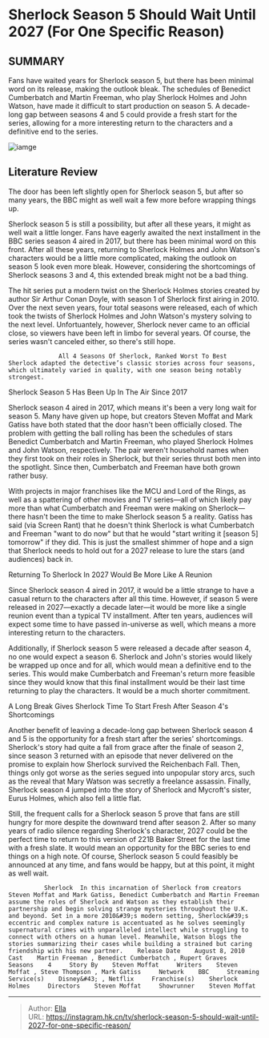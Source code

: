# Sherlock Season 5 Should Wait Until 2027 (For One Specific Reason)


## SUMMARY 



  Fans have waited years for Sherlock season 5, but there has been minimal word on its release, making the outlook bleak.   The schedules of Benedict Cumberbatch and Martin Freeman, who play Sherlock Holmes and John Watson, have made it difficult to start production on season 5.   A decade-long gap between seasons 4 and 5 could provide a fresh start for the series, allowing for a more interesting return to the characters and a definitive end to the series.  

![iamge](https://static1.srcdn.com/wordpress/wp-content/uploads/2023/06/benedict-cumberbatch-and-martin-freeman-in-sherlock-season-4.jpg)

## Literature Review

The door has been left slightly open for Sherlock season 5, but after so many years, the BBC might as well wait a few more before wrapping things up. 




Sherlock season 5 is still a possibility, but after all these years, it might as well wait a little longer. Fans have eagerly awaited the next installment in the BBC series season 4 aired in 2017, but there has been minimal word on this front. After all these years, returning to Sherlock Holmes and John Watson&#39;s characters would be a little more complicated, making the outlook on season 5 look even more bleak. However, considering the shortcomings of Sherlock seasons 3 and 4, this extended break might not be a bad thing.




The hit series put a modern twist on the Sherlock Holmes stories created by author Sir Arthur Conan Doyle, with season 1 of Sherlock first airing in 2010. Over the next seven years, four total seasons were released, each of which took the twists of Sherlock Holmes and John Watson&#39;s mystery solving to the next level. Unfortuantely, however, Sherlock never came to an official close, so viewers have been left in limbo for several years. Of course, the series wasn&#39;t canceled either, so there&#39;s still hope.

                  All 4 Seasons Of Sherlock, Ranked Worst To Best   Sherlock adapted the detective’s classic stories across four seasons, which ultimately varied in quality, with one season being notably strongest.   


 Sherlock Season 5 Has Been Up In The Air Since 2017 
         

Sherlock season 4 aired in 2017, which means it&#39;s been a very long wait for season 5. Many have given up hope, but creators Steven Moffat and Mark Gatiss have both stated that the door hasn&#39;t been officially closed. The problem with getting the ball rolling has been the schedules of stars Benedict Cumberbatch and Martin Freeman, who played Sherlock Holmes and John Watson, respectively. The pair weren&#39;t household names when they first took on their roles in Sherlock, but their series thrust both men into the spotlight. Since then, Cumberbatch and Freeman have both grown rather busy.




With projects in major franchises like the MCU and Lord of the Rings, as well as a spattering of other movies and TV series—all of which likely pay more than what Cumberbatch and Freeman were making on Sherlock—there hasn&#39;t been the time to make Sherlock season 5 a reality. Gatiss has said (via Screen Rant) that he doesn&#39;t think Sherlock is what Cumberbatch and Freeman &#34;want to do now&#34; but that he would &#34;start writing it [season 5] tomorrow&#34; if they did. This is just the smallest shimmer of hope and a sign that Sherlock needs to hold out for a 2027 release to lure the stars (and audiences) back in.



 Returning To Sherlock In 2027 Would Be More Like A Reunion 
          

Since Sherlock season 4 aired in 2017, it would be a little strange to have a casual return to the characters after all this time. However, if season 5 were released in 2027—exactly a decade later—it would be more like a single reunion event than a typical TV installment. After ten years, audiences will expect some time to have passed in-universe as well, which means a more interesting return to the characters.




Additionally, if Sherlock season 5 were released a decade after season 4, no one would expect a season 6. Sherlock and John&#39;s stories would likely be wrapped up once and for all, which would mean a definitive end to the series. This would make Cumberbatch and Freeman&#39;s return more feasible since they would know that this final installment would be their last time returning to play the characters. It would be a much shorter commitment.



 A Long Break Gives Sherlock Time To Start Fresh After Season 4&#39;s Shortcomings 
          

Another benefit of leaving a decade-long gap between Sherlock season 4 and 5 is the opportunity for a fresh start after the series&#39; shortcomings. Sherlock&#39;s story had quite a fall from grace after the finale of season 2, since season 3 returned with an episode that never delivered on the promise to explain how Sherlock survived the Reichenbach Fall. Then, things only got worse as the series segued into unpopular story arcs, such as the reveal that Mary Watson was secretly a freelance assassin. Finally, Sherlock season 4 jumped into the story of Sherlock and Mycroft&#39;s sister, Eurus Holmes, which also fell a little flat.




Still, the frequent calls for a Sherlock season 5 prove that fans are still hungry for more despite the downward trend after season 2. After so many years of radio silence regarding Sherlock&#39;s character, 2027 could be the perfect time to return to this version of 221B Baker Street for the last time with a fresh slate. It would mean an opportunity for the BBC series to end things on a high note. Of course, Sherlock season 5 could feasibly be announced at any time, and fans would be happy, but at this point, it might as well wait.

              Sherlock  In this incarnation of Sherlock from creators Steven Moffat and Mark Gatiss, Benedict Cumberbatch and Martin Freeman assume the roles of Sherlock and Watson as they establish their partnership and begin solving strange mysteries throughout the U.K. and beyond. Set in a more 2010&#39;s modern setting, Sherlock&#39;s eccentric and complex nature is accentuated as he solves seemingly supernatural crimes with unparalleled intellect while struggling to connect with others on a human level. Meanwhile, Watson blogs the stories summarizing their cases while building a strained but caring friendship with his new partner.    Release Date    August 8, 2010     Cast    Martin Freeman , Benedict Cumberbatch , Rupert Graves     Seasons    4     Story By    Steven Moffat     Writers    Steven Moffat , Steve Thompson , Mark Gatiss     Network    BBC     Streaming Service(s)    Disney&#43; , Netflix     Franchise(s)    Sherlock Holmes     Directors    Steven Moffat     Showrunner    Steven Moffat      


---

> Author: [Ella](https://instagram.hk.cn/)  
> URL: https://instagram.hk.cn/tv/sherlock-season-5-should-wait-until-2027-for-one-specific-reason/  

